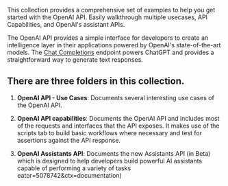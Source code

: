 This collection provides a comprehensive set of examples to help you get started with the OpenAI API. Easily walkthrough multiple usecases, API Capabilities, and OpenAI's assistant APIs.

The OpenAI API provides a simple interface for developers to create an intelligence layer in their applications powered by OpenAI's state-of-the-art models. The [Chat Completions](https://www.postman.com/devrel/openai/request/xqcsuot/chat-completions?action=share&source=copy-link&creator=21505573&ctx=documentation) endpoint powers ChatGPT and provides a straightforward way to generate text responses.

**There are three folders in this collection.**
-----------------------------------------------

1.  **OpenAI API - Use Cases**: Documents several interesting use cases of the OpenAI API.

2.  **OpenAI API capabilities**: Documents the OpenAI API and includes most of the requests and interfaces that the API exposes. It makes use of the scripts tab to build basic workflows where necessary and test for assertions against the API response.

3.  **OpenAI Assistants API**: Documents the new Assistants API (in Beta) which is designed to help developers build powerful AI assistants capable of performing a variety of tasks
eator=5078742&ctx=documentation)

